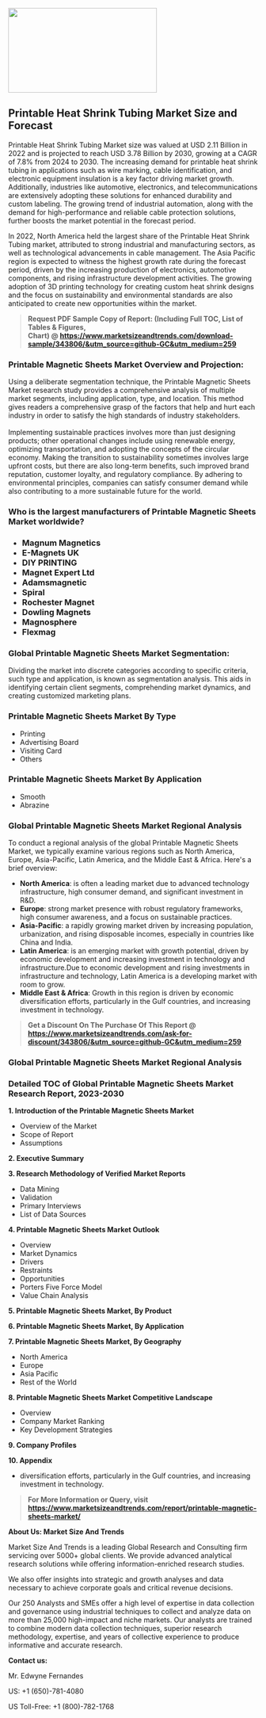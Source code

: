 <p><img class="alignnone size-medium wp-image-20088" src="https://ffe5etoiles.com/wp-content/uploads/2024/12/MST1-300x171.png" alt="" width="300" height="171" /></p><h2>Printable Heat Shrink Tubing Market Size and Forecast</h2><p>Printable Heat Shrink Tubing Market size was valued at USD 2.11 Billion in 2022 and is projected to reach USD 3.78 Billion by 2030, growing at a CAGR of 7.8% from 2024 to 2030. The increasing demand for printable heat shrink tubing in applications such as wire marking, cable identification, and electronic equipment insulation is a key factor driving market growth. Additionally, industries like automotive, electronics, and telecommunications are extensively adopting these solutions for enhanced durability and custom labeling. The growing trend of industrial automation, along with the demand for high-performance and reliable cable protection solutions, further boosts the market potential in the forecast period.</p><p>In 2022, North America held the largest share of the Printable Heat Shrink Tubing market, attributed to strong industrial and manufacturing sectors, as well as technological advancements in cable management. The Asia Pacific region is expected to witness the highest growth rate during the forecast period, driven by the increasing production of electronics, automotive components, and rising infrastructure development activities. The growing adoption of 3D printing technology for creating custom heat shrink designs and the focus on sustainability and environmental standards are also anticipated to create new opportunities within the market.</p></p><blockquote id="" class=""><strong>Request PDF Sample Copy of Report: (Including Full TOC, List of Tables &amp; Figures, Chart)&nbsp;@&nbsp;<strong><a href="https://www.marketsizeandtrends.com/download-sample/343806/&utm_source=github-GC&utm_medium=259" target="_blank">https://www.marketsizeandtrends.com/download-sample/343806/&utm_source=github-GC&utm_medium=259</a></strong></strong></blockquote><h3 id="" class="">Printable Magnetic Sheets Market&nbsp;Overview and Projection:</h3><p id="" class="">Using a deliberate segmentation technique, the Printable Magnetic Sheets Market research study provides a comprehensive analysis of multiple market segments, including application, type, and location. This method gives readers a comprehensive grasp of the factors that help and hurt each industry in order to satisfy the high standards of industry stakeholders. <br /> <br />Implementing sustainable practices involves more than just designing products; other operational changes include using renewable energy, optimizing transportation, and adopting the concepts of the circular economy. Making the transition to sustainability sometimes involves large upfront costs, but there are also long-term benefits, such improved brand reputation, customer loyalty, and regulatory compliance. By adhering to environmental principles, companies can satisfy consumer demand while also contributing to a more sustainable future for the world.</p><h3 id="" class="">Who is the largest manufacturers of&nbsp;Printable Magnetic Sheets Market worldwide?</h3><h3 class=""><p><ul><li>Magnum Magnetics </li><li> E-Magnets UK </li><li> DIY PRINTING </li><li> Magnet Expert Ltd </li><li> Adamsmagnetic </li><li> Spiral </li><li> Rochester Magnet </li><li> Dowling Magnets </li><li> Magnosphere </li><li> Flexmag</li></ul></p></h3><h3 id="" class="">Global&nbsp;Printable Magnetic Sheets Market Segmentation:</h3><p id="" class="">Dividing the market into discrete categories according to specific criteria, such type and application, is known as segmentation analysis. This aids in identifying certain client segments, comprehending market dynamics, and creating customized marketing plans.</p><h3 id="" class="">Printable Magnetic Sheets Market&nbsp;By Type</h3><p><p><ul><li>Printing</li><li> Advertising Board</li><li> Visiting Card</li><li> Others</p></li></ul></p></p><h3 id="" class="">Printable Magnetic Sheets Market&nbsp;By Application</h3><p class=""><p><ul><li>Smooth</li><li> Abrazine</li></ul></p></p><h3 id="" class="">Global Printable Magnetic Sheets Market Regional Analysis</h3><p id="" class="">To conduct a regional analysis of the global Printable Magnetic Sheets Market, we typically examine various regions such as North America, Europe, Asia-Pacific, Latin America, and the Middle East &amp; Africa. Here's a brief overview:</p><ul><li><strong>North America</strong>: is often a leading market due to advanced technology infrastructure, high consumer demand, and significant investment in R&amp;D.</li><li><strong>Europe</strong>: strong market presence with robust regulatory frameworks, high consumer awareness, and a focus on sustainable practices.</li><li><strong>Asia-Pacific</strong>: a rapidly growing market driven by increasing population, urbanization, and rising disposable incomes, especially in countries like China and India.</li><li><strong>Latin America</strong>: is an emerging market with growth potential, driven by economic development and increasing investment in technology and infrastructure.Due to economic development and rising investments in infrastructure and technology, Latin America is a developing market with room to grow.</li><li><strong>Middle East &amp; Africa</strong>: Growth in this region is driven by economic diversification efforts, particularly in the Gulf countries, and increasing investment in technology.</li></ul><blockquote id="" class=""><strong>Get a Discount On The Purchase Of This Report @ <strong><a href="https://www.marketsizeandtrends.com/ask-for-discount/343806/&utm_source=github-GC&utm_medium=259" target="_blank">https://www.marketsizeandtrends.com/ask-for-discount/343806/&utm_source=github-GC&utm_medium=259</a></strong></strong></blockquote><h3 id="" class="">Global Printable Magnetic Sheets Market Regional Analysis</h3><h3 id="" class="">Detailed TOC of Global Printable Magnetic Sheets Market Research Report, 2023-2030</h3><p id="" class=""><strong>1. Introduction of the Printable Magnetic Sheets Market</strong></p><ul><li>Overview of the Market</li><li>Scope of Report</li><li>Assumptions</li></ul><p id="" class=""><strong>2. Executive Summary</strong></p><p id="" class=""><strong>3. Research Methodology of Verified Market Reports</strong></p><ul><li>Data Mining</li><li>Validation</li><li>Primary Interviews</li><li>List of Data Sources</li></ul><p id="" class=""><strong>4. Printable Magnetic Sheets Market Outlook</strong></p><ul><li>Overview</li><li>Market Dynamics</li><li>Drivers</li><li>Restraints</li><li>Opportunities</li><li>Porters Five Force Model</li><li>Value Chain Analysis</li></ul><p id="" class=""><strong>5. Printable Magnetic Sheets Market, By Product</strong></p><p id="" class=""><strong>6. Printable Magnetic Sheets Market, By Application</strong></p><p id="" class=""><strong>7. Printable Magnetic Sheets Market, By Geography</strong></p><ul><li>North America</li><li>Europe</li><li>Asia Pacific</li><li>Rest of the World</li></ul><p id="" class=""><strong>8. Printable Magnetic Sheets Market Competitive Landscape</strong></p><ul><li>Overview</li><li>Company Market Ranking</li><li>Key Development Strategies</li></ul><p id="" class=""><strong>9. Company Profiles</strong></p><p id="" class=""><strong>10. Appendix</strong></p><ul><li>diversification efforts, particularly in the Gulf countries, and increasing investment in technology.</li></ul><blockquote id="" class=""><strong>For More Information or Query, visit <strong><strong><a href="https://www.marketsizeandtrends.com/report/printable-magnetic-sheets-market/" target="_blank">https://www.marketsizeandtrends.com/report/printable-magnetic-sheets-market/</a></strong></strong></strong></blockquote><p id="" class=""><strong>About Us: Market Size And Trends</strong></p><p id="" class="">Market Size And Trends is a leading Global Research and Consulting firm servicing over 5000+ global clients. We provide advanced analytical research solutions while offering information-enriched research studies.</p><p id="" class="">We also offer insights into strategic and growth analyses and data necessary to achieve corporate goals and critical revenue decisions.</p><p id="" class="">Our 250 Analysts and SMEs offer a high level of expertise in data collection and governance using industrial techniques to collect and analyze data on more than 25,000 high-impact and niche markets. Our analysts are trained to combine modern data collection techniques, superior research methodology, expertise, and years of collective experience to produce informative and accurate research.</p><p id="" class=""><strong>Contact us:</strong></p><p id="" class="">Mr. Edwyne Fernandes</p><p id="" class="">US: +1 (650)-781-4080</p><p id="" class="">US Toll-Free: +1 (800)-782-1768</p>
